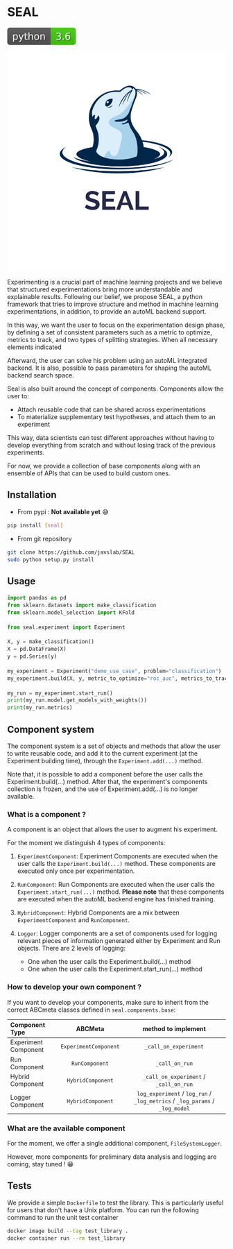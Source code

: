 # SEAL
[![python](.github/python_version.svg)](.github/python_version.svg)

<center>
<img src=".github/logo.svg", alt="SEAL logo">
</center>

Experimenting is a crucial part of machine learning projects and we believe that structured experimentations bring more understandable and explainable results. Following our belief, we propose SEAL, a python framework that tries to improve structure and method in machine learning experimentations, in addition, to provide an autoML backend support.

In this way, we want the user to focus on the experimentation design phase, by defining a set of consistent parameters such as a metric to optimize, metrics to track, and two types of splitting strategies. When all necessary elements indicated

Afterward, the user can solve his problem using an autoML integrated backend. It is also, possible to pass parameters for shaping the autoML backend search space.

Seal is also built around the concept of components. Components allow the user to:

* Attach reusable code that can be shared across experimentations
* To materialize supplementary test hypotheses, and attach them to an experiment

This way, data scientists can test different approaches without having to develop everything from scratch and without losing track of the previous experiments.

For now, we provide a collection of base components along with an ensemble of APIs that can be used to build custom ones.

## Installation

- From pypi : **Not available yet** :sweat_smile:

```bash
pip install [seal]
```

- From git repository

```bash
git clone https://github.com/javslab/SEAL
sudo python setup.py install
```

## Usage

```python
import pandas as pd
from sklearn.datasets import make_classification
from sklearn.model_selection import KFold

from seal.experiment import Experiment

X, y = make_classification()
X = pd.DataFrame(X)
y = pd.Series(y)

my_experiment = Experiment("demo_use_case", problem="classification")
my_experiment.build(X, y, metric_to_optimize="roc_auc", metrics_to_track=["accuracy"], hyperopt_split_strat=KFold(4))

my_run = my_experiment.start_run()
print(my_run.model.get_models_with_weights())
print(my_run.metrics)
```

## Component system

The component system is a set of objects and methods that allow the user to write reusable code, and add it to the current experiment (at the Experiment building time), through the `Experiment.add(...)` method.

Note that, it is possible to add a component before the user calls the Experiment.build(...) method. After that, the experiment's components collection is frozen, and the use of Experiment.add(...) is no longer available.
### What is a component ?

A component is an object that allows the user to augment his experiment.

For the moment we distinguish 4 types of components:
1. `ExperimentComponent`: Experiment Components are executed when the user calls the `Experiment.build(...)` method. These components are executed only once per experimentation.

2. `RunComponent`: Run Components are executed when the user calls the `Experiment.start_run(...)` method. **Please note** that these components are executed when the autoML backend engine has finished training.

3. `HybridComponent`: Hybrid Components are a mix between `ExperimentComponent` and `RunComponent`.

4. `Logger`: Logger components are a set of components used for logging relevant pieces of information generated either by Experiment and Run objects. There are 2 levels of logging:
    - One when the user calls the Experiment.build(...) method
    - One when the user calls the Experiment.start_run(...) method

### How to develop your own component ?

If you want to develop your components, make sure to inherit from the correct ABCmeta classes defined in `seal.components.base`:

<center>

| Component Type        | ABCMeta               | method to implement                                                            |
|:--------------------- |:---------------------:|:------------------------------------------------------------------------------:|
| Experiment Component  | `ExperimentComponent` | `_call_on_experiment`                                                          |
| Run Component         | `RunComponent`        |   `_call_on_run`                                                               |
| Hybrid Component      | `HybridComponent`     |   `_call_on_experiment` / `_call_on_run`                                       |
| Logger Component      | `HybridComponent`     |   `log_experiment` / `log_run` / `_log_metrics` / `_log_params` / `_log_model`|

</center>

### What are the available component

For the moment, we offer a single additional component, `FileSystemLogger`.

However, more components for preliminary data analysis and logging are coming, stay tuned ! :grin:

## Tests

We provide a simple `Dockerfile` to test the library. This is particularly useful for users that don't have a Unix platform. You can run the following command to run the unit test container
```bash
docker image build --tag test_library .
docker container run --rm test_library
```